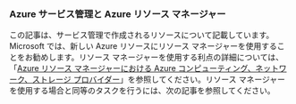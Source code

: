 ### Azure サービス管理と Azure リソース マネージャー
 
この記事は、サービス管理で作成されるリソースについて記載しています。Microsoft では、新しい Azure リソースにリソース マネージャーを使用することをお勧めします。リソース マネージャーを使用する利点の詳細については、「[Azure リソース マネージャーにおける Azure コンピューティング、ネットワーク、ストレージ プロバイダー](../articles/virtual-machines/virtual-machines-windows-compare-deployment-models.md)」を参照してください。リソース マネージャーを使用する場合と同等のタスクを行うには、次の記事を参照してください。

<!---HONumber=AcomDC_0323_2016-->